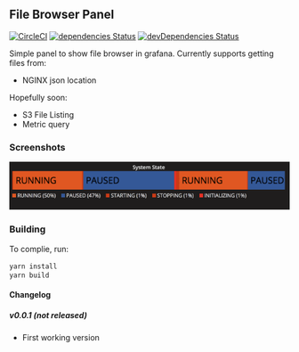 ## File Browser Panel

[![CircleCI](https://circleci.com/gh/ryantxu/file-browser-panel/tree/master.svg?style=svg)](https://circleci.com/gh/ryantxu/file-browser-panel/tree/master)
[![dependencies Status](https://david-dm.org/ryantxu/file-browser-panel/status.svg)](https://david-dm.org/ryantxu/file-browser-panel)
[![devDependencies Status](https://david-dm.org/ryantxu/file-browser-panel/dev-status.svg)](https://david-dm.org/ryantxu/file-browser-panel?type=dev)

Simple panel to show file browser in grafana.  Currently supports getting files from:
 * NGINX json location

Hopefully soon:
 * S3 File Listing
 * Metric query
 

### Screenshots

![example](https://raw.githubusercontent.com/ryantxu/file-browser-panel/master/src/img/screenshot-example.png)

### Building

To complie, run:

```
yarn install
yarn build
```


#### Changelog

##### v0.0.1 (not released)


* First working version
